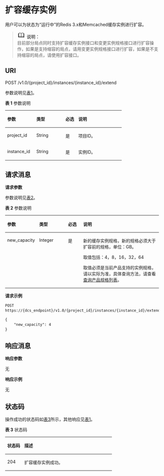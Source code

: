 # 扩容缓存实例<a name="dcs-zh-api-180423024"></a>

用户可以为状态为“运行中”的Redis 3.x和Memcached缓存实例进行扩容。

>![](public_sys-resources/icon-note.gif) **说明：**   
>目前部分局点同时支持扩容缓存实例接口和变更实例规格接口进行扩容操作，如果是支持缩容的局点，请用变更实例规格接口进行扩容，如果是不支持缩容的局点，请使用扩容接口。  

## **URI**<a name="section2310177194512"></a>

POST /v1.0/\{project\_id\}/instances/\{instance\_id\}/extend

参数说明见[表1](#table4154121820350)。 

**表 1**  参数说明

<a name="table4154121820350"></a>
<table><thead align="left"><tr id="row17153191817358"><th class="cellrowborder" valign="top" width="25%" id="mcps1.2.5.1.1"><p id="p993885712414"><a name="p993885712414"></a><a name="p993885712414"></a>参数</p>
</th>
<th class="cellrowborder" valign="top" width="25%" id="mcps1.2.5.1.2"><p id="p215314189354"><a name="p215314189354"></a><a name="p215314189354"></a>类型</p>
</th>
<th class="cellrowborder" valign="top" width="11%" id="mcps1.2.5.1.3"><p id="p1715320185352"><a name="p1715320185352"></a><a name="p1715320185352"></a>必选</p>
</th>
<th class="cellrowborder" valign="top" width="39%" id="mcps1.2.5.1.4"><p id="p215351873519"><a name="p215351873519"></a><a name="p215351873519"></a>说明</p>
</th>
</tr>
</thead>
<tbody><tr id="row61531718163510"><td class="cellrowborder" valign="top" width="25%" headers="mcps1.2.5.1.1 "><p id="p51531218183514"><a name="p51531218183514"></a><a name="p51531218183514"></a>project_id</p>
</td>
<td class="cellrowborder" valign="top" width="25%" headers="mcps1.2.5.1.2 "><p id="p115311813514"><a name="p115311813514"></a><a name="p115311813514"></a>String</p>
</td>
<td class="cellrowborder" valign="top" width="11%" headers="mcps1.2.5.1.3 "><p id="p815391853510"><a name="p815391853510"></a><a name="p815391853510"></a>是</p>
</td>
<td class="cellrowborder" valign="top" width="39%" headers="mcps1.2.5.1.4 "><p id="p1153818143518"><a name="p1153818143518"></a><a name="p1153818143518"></a>项目ID。</p>
</td>
</tr>
<tr id="row1358873516587"><td class="cellrowborder" valign="top" width="25%" headers="mcps1.2.5.1.1 "><p id="p1137117202451"><a name="p1137117202451"></a><a name="p1137117202451"></a>instance_id</p>
</td>
<td class="cellrowborder" valign="top" width="25%" headers="mcps1.2.5.1.2 "><p id="p193715205458"><a name="p193715205458"></a><a name="p193715205458"></a>String</p>
</td>
<td class="cellrowborder" valign="top" width="11%" headers="mcps1.2.5.1.3 "><p id="p637142014512"><a name="p637142014512"></a><a name="p637142014512"></a>是</p>
</td>
<td class="cellrowborder" valign="top" width="39%" headers="mcps1.2.5.1.4 "><p id="p53711207459"><a name="p53711207459"></a><a name="p53711207459"></a>实例ID。</p>
</td>
</tr>
</tbody>
</table>

## **请求消息**<a name="section41195764519"></a>

**请求参数**

参数说明见[表2](#table166993107405)。

**表 2**  参数说明

<a name="table166993107405"></a>
<table><thead align="left"><tr id="row7700310174015"><th class="cellrowborder" valign="top" width="19%" id="mcps1.2.5.1.1"><p id="p770012105401"><a name="p770012105401"></a><a name="p770012105401"></a>参数</p>
</th>
<th class="cellrowborder" valign="top" width="19%" id="mcps1.2.5.1.2"><p id="p5700201018409"><a name="p5700201018409"></a><a name="p5700201018409"></a>类型</p>
</th>
<th class="cellrowborder" valign="top" width="10%" id="mcps1.2.5.1.3"><p id="p0700210154019"><a name="p0700210154019"></a><a name="p0700210154019"></a>必选</p>
</th>
<th class="cellrowborder" valign="top" width="52%" id="mcps1.2.5.1.4"><p id="p9700610174018"><a name="p9700610174018"></a><a name="p9700610174018"></a>说明</p>
</th>
</tr>
</thead>
<tbody><tr id="row13700121010407"><td class="cellrowborder" valign="top" width="19%" headers="mcps1.2.5.1.1 "><p id="p38321751124510"><a name="p38321751124510"></a><a name="p38321751124510"></a>new_capacity</p>
</td>
<td class="cellrowborder" valign="top" width="19%" headers="mcps1.2.5.1.2 "><p id="p198321551134517"><a name="p198321551134517"></a><a name="p198321551134517"></a>Integer</p>
</td>
<td class="cellrowborder" valign="top" width="10%" headers="mcps1.2.5.1.3 "><p id="p38321751104511"><a name="p38321751104511"></a><a name="p38321751104511"></a>是</p>
</td>
<td class="cellrowborder" valign="top" width="52%" headers="mcps1.2.5.1.4 "><p id="p08324511459"><a name="p08324511459"></a><a name="p08324511459"></a>新的缓存实例规格，新的规格必须大于扩容前的规格，单位：GB。</p>
<p id="p1591365791019"><a name="p1591365791019"></a><a name="p1591365791019"></a>取值包括：4，8，16，32，64</p>
<p id="p19668184051714"><a name="p19668184051714"></a><a name="p19668184051714"></a>取值必须是当前产品支持的实例规格，请以实际为准，具体查询方法，请查看<a href="查询产品规格列表.md">查询产品规格列表</a>。</p>
</td>
</tr>
</tbody>
</table>

**请求示例**

```
POST https://{dcs_endpoint}/v1.0/{project_id}/instances/{instance_id}/extend
```

```
{
    "new_capacity": 4
}
```

## **响应消息**<a name="section11426254461"></a>

**响应参数**

无

**响应示例**

无

## **状态码**<a name="section5301161961211"></a>

操作成功的状态码如[表3](#table8301101911215)所示，其他响应见[表1](状态码.md#table5210141351517)。

**表 3**  状态码

<a name="table8301101911215"></a>
<table><thead align="left"><tr id="row11302101915124"><th class="cellrowborder" valign="top" width="15.98%" id="mcps1.2.3.1.1"><p id="p73021519101210"><a name="p73021519101210"></a><a name="p73021519101210"></a>状态码</p>
</th>
<th class="cellrowborder" valign="top" width="84.02%" id="mcps1.2.3.1.2"><p id="p830281981219"><a name="p830281981219"></a><a name="p830281981219"></a>描述</p>
</th>
</tr>
</thead>
<tbody><tr id="row182271411314"><td class="cellrowborder" valign="top" width="15.98%" headers="mcps1.2.3.1.1 "><p id="p168231014739"><a name="p168231014739"></a><a name="p168231014739"></a>204</p>
</td>
<td class="cellrowborder" valign="top" width="84.02%" headers="mcps1.2.3.1.2 "><p id="p38237146312"><a name="p38237146312"></a><a name="p38237146312"></a>扩容缓存实例成功。</p>
</td>
</tr>
</tbody>
</table>

